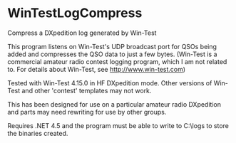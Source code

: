 # WinTestLogCompress
Compress a DXpedition log generated by Win-Test

This program listens on Win-Test's UDP broadcast port for QSOs being added and compresses the QSO data to just a few bytes. (Win-Test is a commercial amateur radio contest logging program, which I am not related to. For details about Win-Test, see http://www.win-test.com)

Tested with Win-Test 4.15.0 in HF DXpedition mode. Other versions of Win-Test and other 'contest' templates may not work.

This has been designed for use on a particular amateur radio DXpedition and parts may need rewriting for use by other groups.

Requires .NET 4.5 and the program must be able to write to C:\logs to store the binaries created.